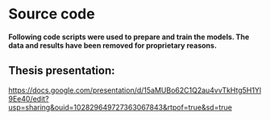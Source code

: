 
# Source code

#### Following code scripts were used to prepare and train the models. The data and results have been removed for proprietary reasons.

## Thesis presentation:
https://docs.google.com/presentation/d/15aMUBo62C1Q2au4vvTkHtg5H1Yl9Ee40/edit?usp=sharing&ouid=102829649727363067843&rtpof=true&sd=true


